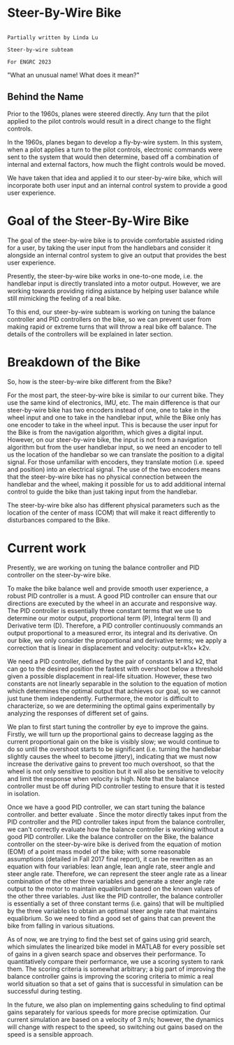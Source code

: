 # Steer-By-Wire Bike 
                                                                                                 Partially written by Linda Lu                                                                                                       
                                                                                                         Steer-by-wire subteam
                                                                                                                For ENGRC 2023

"What an unusual name! What does it mean?" 

## Behind the Name

Prior to the 1960s, planes were steered directly. Any turn that the pilot applied to the pilot controls would result in a
direct change to the flight controls. 

In the 1960s, planes began to develop a fly-by-wire system. In this system, when a pilot applies a turn to the pilot controls,
electronic commands were sent to the system that would then determine, based off a combination of internal and external factors, how much the flight controls would be moved. 

We have taken that idea and applied it to our steer-by-wire bike, which will incorporate both user input and an internal control system to provide a good user experience.

# Goal of the Steer-By-Wire Bike

The goal of the steer-by-wire bike is to provide comfortable assisted riding for a user, by taking the user input from the handlebars and consider it alongside an internal control system to give an output that provides the best user experience.

Presently, the steer-by-wire bike works in one-to-one mode, i.e. the handlebar input is directly translated into a motor output. However, we are working towards providing riding asistance by helping user balance while still mimicking the feeling of a real bike.

To this end, our steer-by-wire subteam is working on tuning the balance controller and PID controllers on the bike, so we can prevent user from making rapid or extreme turns that will throw a real bike off balance. The details of the controllers will be explained in later section.

# Breakdown of the Bike

So, how is the steer-by-wire bike different from the Bike?

For the most part, the steer-by-wire bike is similar to our current bike. They use the same kind of electronics, IMU, etc. The main difference is that our steer-by-wire bike has two encoders instead of one, one to take in the wheel input and one to take in the handlebar input, while the Bike only has one encoder to take in the wheel input. This is because the user input for the Bike is from the navigation algorithm, which gives a digital input. However, on our steer-by-wire bike, the input is not from a navigation algorithm but from the user handlebar input, so we need an encoder to tell us the location of the handlebar so we can translate the position to a digital signal. For those unfamiliar with encoders, they translate motion (i.e. speed and position) into an electrical signal. The use of the two encoders means that the steer-by-wire bike has no physical connection between the handlebar and the wheel, making it possible for us to add additional internal control to guide the bike than just taking input from the handlebar. 

The steer-by-wire bike also has different physical parameters such as the location of the center of mass (COM) that will make it react differently to disturbances compared to the Bike. 


# Current work

Presently, we are working on tuning the balance controller and PID controller on the steer-by-wire bike. 

To make the bike balance well and provide smooth user experience, a robust PID controller is a must. A good PID controller can ensure that our directions are executed by the wheel in an accurate and responsive way. The PID controller is essentially three constant terms that we use to determine our motor output, proportional term (P), Integral term (I) and Derivative term (D). Therefore, a PID controller continuously commands an output proportional to a measured error, its integral and its derivative. On our bike, we only consider the proportional and derivative terms; we apply a correction that is linear in displacement and velocity: output=k1x+ k2v.

We need a PID controller, defined by the pair of constants k1 and k2, that can go to the desired position the fastest with overshoot below a threshold given a possible displacement in real-life situation. However, these two constants are not linearly separable in the solution to the equation of motion which determines the optimal output that achieves our goal, so we cannot just tune them independently. Furthermore, the motor is difficult to characterize, so we are determining the optimal gains experimentally by analyzing the responses of different set of gains. 

We plan to first start tuning the controller by eye to improve the gains. Firstly, we will turn up the proportional gains to decrease lagging as the current proportional gain on the bike is visibly slow; we would continue to do so until the overshoot starts to be significant (i.e. turning the handlebar slightly causes the wheel to become jittery), indicating that we must now increase the derivative gains to prevent too much overshoot, so that the wheel is not only sensitive to position but it will also be sensitive to velocity and limit the response when velocity is high. Note that the balance controller must be off during PID controller testing to ensure that it is tested in isolation.

Once we have a good PID controller, we can start tuning the balance controller. and better evaluate . Since the motor directly takes input from the PID controller and the PID controller takes input from the balance controller, we can't correctly evaluate how the balance controller is working without a good PID controller. Like the balance controller on the Bike, the balance controller on the steer-by-wire bike is derived from the equation of motion (EOM) of a point mass model of the bike; with some reasonable assumptions (detailed in Fall 2017 final report), it can be rewritten as an equation with four variables: lean angle, lean angle rate, steer angle and steer angle rate. Therefore, we can represent the steer angle rate as a linear combination of the other three variables and generate a steer angle rate output to the motor to maintain equalibrium based on the known values of the other three variables. Just like the PID controller, the balance controller is essentially a set of three constant terms (i.e. gains) that will be multiplied by the three variables to obtain an optimal steer angle rate that maintains equalibrium. So we need to find a good set of gains that can prevent the bike from falling in various situations.

As of now, we are trying to find the best set of gains using grid search, which simulates the linearized bike model in MATLAB for every possible set of gains in a given search space and observes their performance. To quantitatively compare their performance, we use a scoring system to rank them. The scoring criteria is somewhat arbitrary; a big part of improving the balance controller gains is improving the scoring criteria to mimic a real world situation so that a set of gains that is successful in simulation can be successful during testing. 

In the future, we also plan on implementing gains scheduling to find optimal gains separately for various speeds for more precise optimization. Our current simulation are based on a velocity of 3 m/s; however, the dynamics will change with respect to the speed, so switching out gains based on the speed is a sensible approach.
